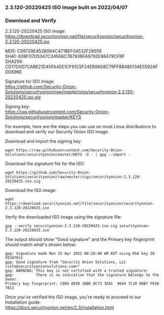 ### 2.3.120-20220425 ISO image built on 2022/04/07



### Download and Verify

2.3.120-20220425 ISO image:  
https://download.securityonion.net/file/securityonion/securityonion-2.3.120-20220425.iso

MD5: C99729E452B064C471BEF04532F28556  
SHA1: 60BF07D5347C24568C7B793BFA9792E98479CFBF  
SHA256: CD17D0D7CABE21D45FA45E1CF91C5F24EB9608C79FF88480134E5592AFDD696E 

Signature for ISO image:  
https://github.com/Security-Onion-Solutions/securityonion/raw/master/sigs/securityonion-2.3.120-20220425.iso.sig

Signing key:  
https://raw.githubusercontent.com/Security-Onion-Solutions/securityonion/master/KEYS  

For example, here are the steps you can use on most Linux distributions to download and verify our Security Onion ISO image.

Download and import the signing key:  
```
wget https://raw.githubusercontent.com/Security-Onion-Solutions/securityonion/master/KEYS -O - | gpg --import -  
```

Download the signature file for the ISO:  
```
wget https://github.com/Security-Onion-Solutions/securityonion/raw/master/sigs/securityonion-2.3.120-20220425.iso.sig
```

Download the ISO image:  
```
wget https://download.securityonion.net/file/securityonion/securityonion-2.3.120-20220425.iso
```

Verify the downloaded ISO image using the signature file:  
```
gpg --verify securityonion-2.3.120-20220425.iso.sig securityonion-2.3.120-20220425.iso
```

The output should show "Good signature" and the Primary key fingerprint should match what's shown below:
```
gpg: Signature made Mon 25 Apr 2022 08:20:40 AM EDT using RSA key ID FE507013
gpg: Good signature from "Security Onion Solutions, LLC <info@securityonionsolutions.com>"
gpg: WARNING: This key is not certified with a trusted signature!
gpg:          There is no indication that the signature belongs to the owner.
Primary key fingerprint: C804 A93D 36BE 0C73 3EA1  9644 7C10 60B7 FE50 7013
```

Once you've verified the ISO image, you're ready to proceed to our Installation guide:  
https://docs.securityonion.net/en/2.3/installation.html
